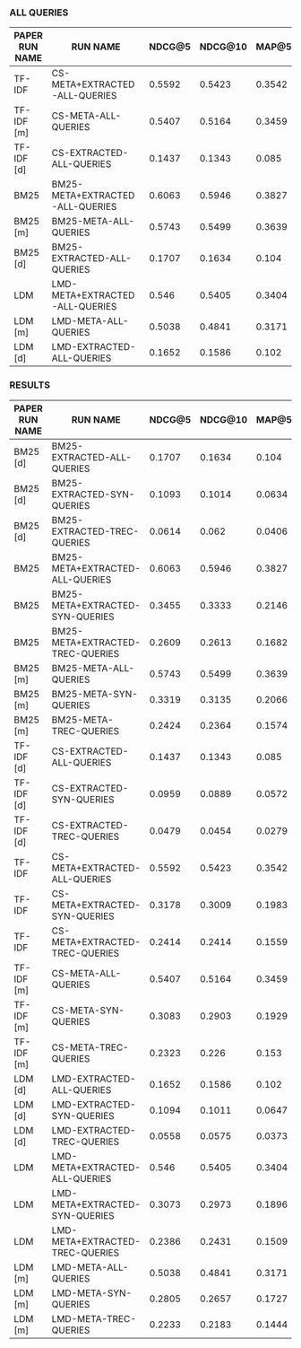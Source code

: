 ### ALL QUERIES

|PAPER RUN NAME| RUN NAME                         |       NDCG@5 |       NDCG@10 |       MAP@5 |       MAP@10 |
|--------------|----------------------------------|--------------|---------------|-------------|--------------|
| TF-IDF       | CS-META+EXTRACTED-ALL-QUERIES    |       0.5592 |        0.5423 |      0.3542 |       0.4269 |
| TF-IDF [m]   | CS-META-ALL-QUERIES              |       0.5407 |        0.5164 |      0.3459 |       0.4086 |
| TF-IDF [d]   | CS-EXTRACTED-ALL-QUERIES         |       0.1437 |        0.1343 |      0.085  |       0.0923 |
| BM25         | BM25-META+EXTRACTED-ALL-QUERIES  |       0.6063 |        0.5946 |      0.3827 |       0.4709 |
| BM25 [m]     | BM25-META-ALL-QUERIES            |       0.5743 |        0.5499 |      0.3639 |       0.4365 |
| BM25 [d]     | BM25-EXTRACTED-ALL-QUERIES       |       0.1707 |        0.1634 |      0.104  |       0.1135 |
| LDM          | LMD-META+EXTRACTED-ALL-QUERIES   |       0.546  |        0.5405 |      0.3404 |       0.4161 |
| LDM [m]      | LMD-META-ALL-QUERIES             |       0.5038 |        0.4841 |      0.3171 |       0.3771 |
| LDM [d]      | LMD-EXTRACTED-ALL-QUERIES        |       0.1652 |        0.1586 |      0.102  |       0.1106 |

### RESULTS

|PAPER RUN NAME| RUN NAME                         |       NDCG@5 |       NDCG@10 |       MAP@5 |       MAP@10 |
|--------------|----------------------------------|--------------|---------------|-------------|--------------|
| BM25 [d]     | BM25-EXTRACTED-ALL-QUERIES       |       0.1707 |        0.1634 |      0.104  |       0.1135 |
| BM25 [d]     | BM25-EXTRACTED-SYN-QUERIES       |       0.1093 |        0.1014 |      0.0634 |       0.0691 |
| BM25 [d]     | BM25-EXTRACTED-TREC-QUERIES      |       0.0614 |        0.062  |      0.0406 |       0.0444 |
| BM25         | BM25-META+EXTRACTED-ALL-QUERIES  |       0.6063 |        0.5946 |      0.3827 |       0.4709 |
| BM25         | BM25-META+EXTRACTED-SYN-QUERIES  |       0.3455 |        0.3333 |      0.2146 |       0.2645 |
| BM25         | BM25-META+EXTRACTED-TREC-QUERIES |       0.2609 |        0.2613 |      0.1682 |       0.2065 |
| BM25 [m]     | BM25-META-ALL-QUERIES            |       0.5743 |        0.5499 |      0.3639 |       0.4365 |
| BM25 [m]     | BM25-META-SYN-QUERIES            |       0.3319 |        0.3135 |      0.2066 |       0.2476 |
| BM25 [m]     | BM25-META-TREC-QUERIES           |       0.2424 |        0.2364 |      0.1574 |       0.1889 |
| TF-IDF [d]   | CS-EXTRACTED-ALL-QUERIES         |       0.1437 |        0.1343 |      0.085  |       0.0923 |
| TF-IDF [d]   | CS-EXTRACTED-SYN-QUERIES         |       0.0959 |        0.0889 |      0.0572 |       0.0621 |
| TF-IDF [d]   | CS-EXTRACTED-TREC-QUERIES        |       0.0479 |        0.0454 |      0.0279 |       0.0302 |
| TF-IDF       | CS-META+EXTRACTED-ALL-QUERIES    |       0.5592 |        0.5423 |      0.3542 |       0.4269 |
| TF-IDF       | CS-META+EXTRACTED-SYN-QUERIES    |       0.3178 |        0.3009 |      0.1983 |       0.2357 |
| TF-IDF       | CS-META+EXTRACTED-TREC-QUERIES   |       0.2414 |        0.2414 |      0.1559 |       0.1913 |
| TF-IDF [m]   | CS-META-ALL-QUERIES              |       0.5407 |        0.5164 |      0.3459 |       0.4086 |
| TF-IDF [m]   | CS-META-SYN-QUERIES              |       0.3083 |        0.2903 |      0.1929 |       0.2277 |
| TF-IDF [m]   | CS-META-TREC-QUERIES             |       0.2323 |        0.226  |      0.153  |       0.1809 |
| LDM [d]      | LMD-EXTRACTED-ALL-QUERIES        |       0.1652 |        0.1586 |      0.102  |       0.1106 |
| LDM [d]      | LMD-EXTRACTED-SYN-QUERIES        |       0.1094 |        0.1011 |      0.0647 |       0.0693 |
| LDM [d]      | LMD-EXTRACTED-TREC-QUERIES       |       0.0558 |        0.0575 |      0.0373 |       0.0412 |
| LDM          | LMD-META+EXTRACTED-ALL-QUERIES   |       0.546  |        0.5405 |      0.3404 |       0.4161 |
| LDM          | LMD-META+EXTRACTED-SYN-QUERIES   |       0.3073 |        0.2973 |      0.1896 |       0.2295 |
| LDM          | LMD-META+EXTRACTED-TREC-QUERIES  |       0.2386 |        0.2431 |      0.1509 |       0.1865 |
| LDM [m]      | LMD-META-ALL-QUERIES             |       0.5038 |        0.4841 |      0.3171 |       0.3771 |
| LDM [m]      | LMD-META-SYN-QUERIES             |       0.2805 |        0.2657 |      0.1727 |       0.2051 |
| LDM [m]      | LMD-META-TREC-QUERIES            |       0.2233 |        0.2183 |      0.1444 |       0.172  |
